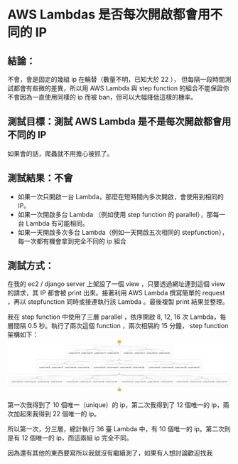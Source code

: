 # AWS Lambdas 是否每次開啟都會用不同的 IP

## 結論：
不會，會是固定的幾組 ip 在輪替（數量不明，已知大於 22 ）， 但每隔一段時間測試都會有些微的差異，所以用 AWS Lambda 與 step function 的組合不能保證你不會因為一直使用同樣的 ip 而被 ban，但可以大幅降低這樣的機率。

## 測試目標：測試 AWS Lambda 是不是每次開啟都會用不同的 IP
如果會的話，爬蟲就不用擔心被抓了。

## 測試結果：不會
* 如果一次只開啟一台 Lambda，那麼在短時間內多次開啟，會使用到相同的 IP。
* 如果一次開啟多台 Lambda （例如使用 step function 的 parallel），那每一台 Lambda 有可能相同。
* 如果一天開啟多次多台 Lambda（例如一天開啟五次相同的 stepfunction），每一次都有機會拿到完全不同的 ip 組合

## 測試方式：
在我的 ec2 / django server 上架設了一個 view ，只要透過網址連到這個 view 的請求，其 IP 都會被 print 出來。接著利用 AWS Lambda 撰寫簡單的 request ，再以 stepfunction 同時或接連執行該 Lambda 。最後複製 print 結果並整理。

我在 step function 中使用了三層 parallel ，依序開啟 8, 12, 16 次 Lambda，每層間隔 0.5 秒。執行了兩次這個 function ，兩次相隔約 15 分鐘， step function 架構如下：
![](stepfunctions_graph.png)

第一次我得到了 10 個唯一（unique）的 ip，第二次我得到了 12 個唯一的 ip，兩次加起來我得到 22 個唯一的 ip。

所以第一次，分三層，總計執行 36 臺 Lambda 中，有 10 個唯一的 ip。第二次則是有 12 個唯一的 ip，而這兩組 ip 完全不同。

因為還有其他的東西要寫所以我就沒有繼續測了，如果有人想討論歡迎找我